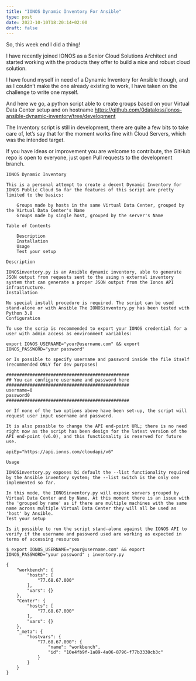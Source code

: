 ```yaml
---
title: "IONOS Dynamic Inventory For Ansible"
type: post
date: 2023-10-10T18:20:14+02:00
draft: false
---
```

So, this week end I did a thing!

I have recently joined IONOS as a Senior Cloud Solutions Architect and started working with the products they offer to build a nice and robust cloud solution.

I have found myself in need of a Dynamic Inventory for Ansible though, and as I couldn&#8217;t make the one already existing to work, I have taken on the challenge to write one myself.

And here we go, a python script able to create groups based on your Virtual Data Center setup and on hostname <a href="https://github.com/0dataloss/ionos-ansible-dynamic-inventory/tree/development" target="_blank" rel="noreferrer noopener">https://github.com/0dataloss/ionos-ansible-dynamic-inventory/tree/development</a>

The Inventory script is still in development, there are quite a few bits to take care of, let&#8217;s say that for the moment works fine with Cloud Servers, which was the intended target.

If you have ideas or improvement you are welcome to contribute, the GitHub repo is open to everyone, just open Pull requests to the development branch.

<pre class="wp-block-code"><code>IONOS Dynamic Inventory

This is a personal attempt to create a decent Dynamic Inventory for IONOS Public Cloud So far the features of this script are pretty limited to the basics:

    Groups made by hosts in the same Virtual Data Center, grouped by the Virtual Data Center's Name
    Groups made by single host, grouped by the server's Name

Table of Contents

    Description
    Installation
    Usage
    Test your setup

Description

IONOSinventory.py is an Ansible dynamic inventory, able to generate JSON output from requests sent to the using n external inventory system that can generate a proper JSON output from the Ionos API infrastructure.
Installation

No special install procedure is required. The script can be used stand-alone or with Ansible The IONOSinventory.py has been tested with Python 3.8
Configuration

To use the scrip is recommended to export your IONOS credential for a user with admin access as environment variables:

export IONOS_USERNAME="your@username.com" && export IONOS_PASSWORD="your password"

or Is possible to specify username and password inside the file itself (recommended ONLY for dev purposes)

###############################################
## You can configure username and password here
###############################################
username=0
password0
###############################################

or If none of the two options above have been set-up, the script will request user input username and password.

It is also possible to change the API end-point URL; there is no need right now as the script has been design for the latest version of the API end-point (v6.0), and this functionality is reserved for future use.

apiEp="https://api.ionos.com/cloudapi/v6"

Usage

IONOSinventory.py exposes bi default the --list functionality required by the Ansible inventory system; the --list switch is the only one implemented so far.

In this mode, the IONOSinventory.py will expose servers grouped by Virtual Data Center and by Name. At this moment there is an issue with the 'grouped by name' as if there are multiple machines with the same name across multiple Virtual Data Center they will all be used as 'host' by Ansible.
Test your setup

Is it possible to run the script stand-alone against the IONOS API to verify if the username and password used are working as expected in terms of accessing resources

$ export IONOS_USERNAME="your@username.com" && export IONOS_PASSWORD="your password" ; inventory.py 

{
    "workbench": {
        "hosts": &#91;
            "77.68.67.000"
        ],
        "vars": {}
    },
    "Center": {
        "hosts": &#91;
            "77.68.67.000"
        ],
        "vars": {}
    },
    "_meta": {
        "hostvars": {
            "77.68.67.000": {
                "name": "workbench",
                "id": "10e4fb9f-1a89-4a06-8796-f77b3338cb3c"
            }
        }
    }
}
</code></pre>